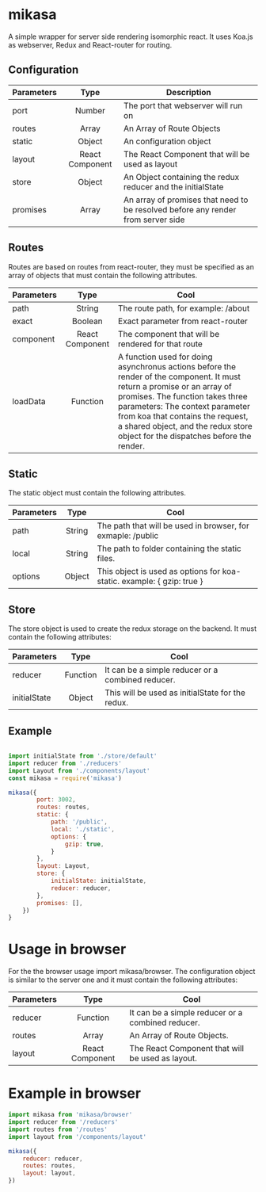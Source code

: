 # mikasa
A simple wrapper for server side rendering isomorphic react. It uses Koa.js as webserver, Redux and React-router for routing.

## Configuration

| Parameters    | Type               | Description  |
| ------------- |:------------------:| ----- |
| port          | Number             | The port that webserver will run on |
| routes        | Array              | An Array of Route Objects |
| static        | Object             | An configuration object |
| layout        | React Component    | The React Component that will be used as layout |
| store         | Object             | An Object containing the redux reducer and the initialState |
| promises       | Array             | An array of promises that need to be resolved before any render from server side |


## Routes
Routes are based on routes from react-router, they must be specified as an array of objects that must contain the following attributes.

| Parameters    | Type               | Cool  |
| ------------- |:------------------:| ----- |
| path          | String             | The route path, for example: /about |
| exact        | Boolean              | Exact parameter from react-router |
| component        | React Component             | The component that will be rendered for that route |
| loadData        | Function    | A function used for doing asynchronus actions before the render of the component. It must return a promise or an array of promises. The function takes three parameters: The context parameter from koa that contains the request, a shared object, and the redux store object for the dispatches before the render.  |

## Static
The static object must contain the following attributes.

| Parameters    | Type               | Cool  |
| ------------- |:------------------:| ----- |
| path          | String             | The path that will be used in browser, for exmaple: /public |
| local        | String              | The path to folder containing the static files. |
| options        | Object            | This object is used as options for koa-static. example: { gzip: true } |

## Store
The store object is used to create the redux storage on the backend. It must contain the following attributes:

| Parameters    | Type               | Cool  |
| ------------- |:------------------:| ----- |
| reducer          | Function             | It can be a simple reducer or a combined reducer. |
| initialState        | Object              | This will be used as initialState for the redux. |

## Example
```javascript

import initialState from './store/default'
import reducer from './reducers'
import Layout from './components/layout'
const mikasa = require('mikasa')

mikasa({
        port: 3002,
        routes: routes,
        static: {
            path: '/public',
            local: './static',
            options: {
                gzip: true,
            }
        },
        layout: Layout,
        store: {
            initialState: initialState,
            reducer: reducer,
        },
        promises: [],
    })
}

```
# Usage in browser
For the the browser usage import mikasa/browser. The configuration object is similar to the server one and it must contain the following attributes:

| Parameters    | Type               | Cool  |
| ------------- |:------------------:| ----- |
| reducer          | Function        | It can be a simple reducer or a combined reducer. |
| routes        | Array              | An Array of Route Objects. |
| layout        | React Component    | The React Component that will be used as layout. |

# Example in browser

```javascript
import mikasa from 'mikasa/browser'
import reducer from '/reducers'
import routes from '/routes'
import layout from '/components/layout'

mikasa({
    reducer: reducer,
    routes: routes,
    layout: layout,
})
```

